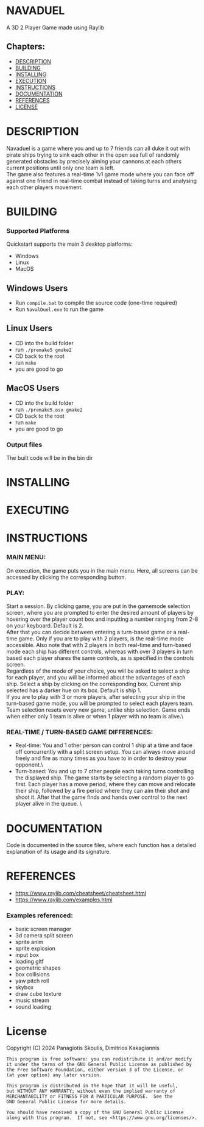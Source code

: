# NAVADUEL
A 3D 2 Player Game made using Raylib

## Chapters:
* [DESCRIPTION](#desc)
* [BUILDING](#build)
* [INSTALLING](#install)
* [EXECUTION](#exec)
* [INSTRUCTIONS](#instructions)
* [DOCUMENTATION](#docs)
* [REFERENCES](#refs)
* [LICENSE](#license)

# <a id="desc"></a>DESCRIPTION
Navaduel is a game where you and up to 7 friends can all duke it out with pirate ships trying to sink each other in the open sea full of randomly generated obstacles by precisely aiming your cannons at each others current positions until only one team is left.\
The game also features a real-time 1v1 game mode where you can face off against one friend in real-time combat instead of taking turns and analysing each other players movement.

# <a id="build"></a>BUILDING

### Supported Platforms
Quickstart supports the main 3 desktop platforms:
* Windows
* Linux
* MacOS

## Windows Users
* Run `compile.bat` to compile the source code (one-time required)
* Run `NavalDuel.exe` to run the game

## Linux Users
* CD into the build folder
* run `./premake5 gmake2`
* CD back to the root
* run `make`
* you are good to go

## MacOS Users
* CD into the build folder
* run `./premake5.osx gmake2`
* CD back to the root
* run `make`
* you are good to go

### Output files
The built code will be in the bin dir

# <a id="install"></a>INSTALLING

# <a id="exec"></a>EXECUTING

# <a id="instructions"></a>INSTRUCTIONS
### MAIN MENU:
On execution, the game puts you in the main menu. Here, all screens can be accessed by clicking the corresponding button.
### PLAY:
Start a session. By clicking game, you are put in the gamemode selection screen, where you are prompted to enter the desired amount of players by hovering over the player count box and inputting a number ranging from 2-8 on your keyboard. Default is 2.\
After that you can decide between entering a turn-based game or a real-time game. Only if you are to play with 2 players, is the real-time mode accessible. Also note that with 2 players in both real-time and turn-based mode each ship has different controls, whereas with over 3 players in turn based each player shares the same controls, as is specified in the controls screen.\
Regardless of the mode of your choice, you will be asked to select a ship for each player, and you will be informed about the advantages of each ship. Select a ship by clicking on the corresponding box. Current ship selected has a darker hue on its box. Default is ship 1.\
If you are to play with 3 or more players, after selecting your ship in the turn-based game mode, you will be prompted to select each players team. Team selection resets every new game, unlike ship selection. Game ends when either only 1 team is alive or when 1 player with no team is alive.\
### REAL-TIME / TURN-BASED GAME DIFFERENCES:
* Real-time: You and 1 other person can control 1 ship at a time and face off concurrently with a split screen setup. You can always move around freely and fire as many times as you have to in order to destroy your opponent.\
* Turn-based: You and up to 7 other people each taking turns controlling the displayed ship. The game starts by selecting a random player to go first. Each player has a move period, where they can move and relocate their ship, followed by a fire period where they can aim their shot and shoot it. After that the game finds and hands over control to the next player alive in the queue. \
# <a id="docs"></a>DOCUMENTATION
Code is documented in the source files, where each function has a detailed explanation of its usage and its signature. 
# <a id="refs"></a>REFERENCES
* https://www.raylib.com/cheatsheet/cheatsheet.html
* https://www.raylib.com/examples.html
### Examples referenced:
* basic screen manager
* 3d camera split screen
* sprite anim
* sprite explosion
* input box
* loading gltf
* geometric shapes
* box collisions
* yaw pitch roll
* skybox
* draw cube texture
* music stream
* sound loading

# <a id="license"></a>License
Copyright (C) 2024 Panagiotis Skoulis, Dimitrios Kakagiannis

    This program is free software: you can redistribute it and/or modify
    it under the terms of the GNU General Public License as published by
    the Free Software Foundation, either version 3 of the License, or
    (at your option) any later version.

    This program is distributed in the hope that it will be useful,
    but WITHOUT ANY WARRANTY; without even the implied warranty of
    MERCHANTABILITY or FITNESS FOR A PARTICULAR PURPOSE.  See the
    GNU General Public License for more details.

    You should have received a copy of the GNU General Public License
    along with this program.  If not, see <https://www.gnu.org/licenses/>.

